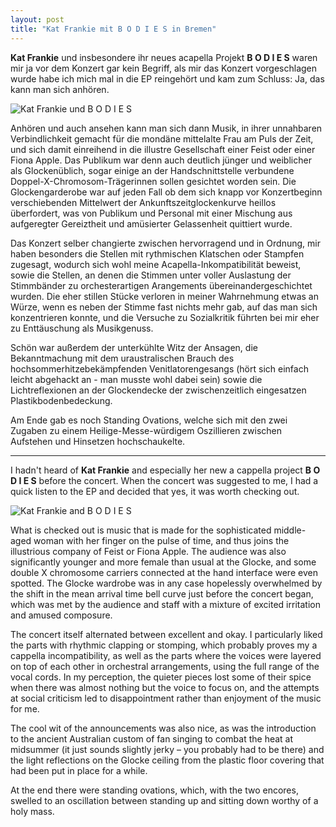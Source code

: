 ```yaml
---
layout: post
title: "Kat Frankie mit B O D I E S in Bremen"
---
```


**Kat Frankie** und insbesondere ihr neues acapella Projekt **B O D I E S** waren mir ja vor dem Konzert gar kein Begriff, als mir das Konzert vorgeschlagen wurde habe ich mich mal in die EP reingehört und kam zum Schluss: Ja, das kann man sich anhören.

![Kat Frankie und B O D I E S](/images/2025-01-11-kat-frankie/kat-frankie.jpg)

Anhören und auch ansehen kann man sich dann Musik, in ihrer unnahbaren Verbindlichkeit gemacht für die mondäne mittelalte Frau am Puls der Zeit, und sich damit einreihend in die illustre Gesellschaft einer Feist oder einer Fiona Apple. Das Publikum war denn auch deutlich jünger und weiblicher als Glockenüblich, sogar einige an der Handschnittstelle verbundene Doppel-X-Chromosom-Trägerinnen sollen gesichtet worden sein. Die Glockengarderobe war auf jeden Fall ob dem sich knapp vor Konzertbeginn verschiebenden Mittelwert der Ankunftszeitglockenkurve heillos überfordert, was von Publikum und Personal mit einer Mischung aus aufgeregter Gereiztheit und amüsierter Gelassenheit quittiert wurde.

Das Konzert selber changierte zwischen hervorragend und in Ordnung, mir haben besonders die Stellen mit rythmischen Klatschen oder Stampfen zugesagt, wodurch sich wohl meine Acapella-Inkompatibilität beweist, sowie die Stellen, an denen die Stimmen unter voller Auslastung der Stimmbänder zu orchesterartigen Arangements übereinandergeschichtet wurden. Die eher stillen Stücke verloren in meiner Wahrnehmung etwas an Würze, wenn es neben der Stimme fast nichts mehr gab, auf das man sich konzentrieren konnte, und die Versuche zu Sozialkritik führten bei mir eher zu Enttäuschung als Musikgenuss.

Schön war außerdem der unterkühlte Witz der Ansagen, die Bekanntmachung mit dem uraustralischen Brauch des hochsommerhitzebekämpfenden Venitlatorengesangs (hört sich einfach leicht abgehackt an - man musste wohl dabei sein) sowie die Lichtreflexionen an der Glockendecke der zwischenzeitlich eingesatzen Plastikbodenbedeckung.

Am Ende gab es noch Standing Ovations, welche sich mit den zwei Zugaben zu einem Heilige-Messe-würdigem Oszillieren zwischen Aufstehen und Hinsetzen hochschaukelte.

----

I hadn't heard of **Kat Frankie** and especially her new a cappella project **B O D I E S** before the concert. When the concert was suggested to me, I had a quick listen to the EP and decided that yes, it was worth checking out.

![Kat Frankie and B O D I E S](/images/2025-01-11-kat-frankie/kat-frankie.jpg)

What is checked out is music that is made for the sophisticated middle-aged woman with her finger on the pulse of time, and thus joins the illustrious company of Feist or Fiona Apple. The audience was also significantly younger and more female than usual at the Glocke, and some double X chromosome carriers connected at the hand interface were even spotted. The Glocke wardrobe was in any case hopelessly overwhelmed by the shift in the mean arrival time bell curve just before the concert began, which was met by the audience and staff with a mixture of excited irritation and amused composure.

The concert itself alternated between excellent and okay. I particularly liked the parts with rhythmic clapping or stomping, which probably proves my a cappella incompatibility, as well as the parts where the voices were layered on top of each other in orchestral arrangements, using the full range of the vocal cords. In my perception, the quieter pieces lost some of their spice when there was almost nothing but the voice to focus on, and the attempts at social criticism led to disappointment rather than enjoyment of the music for me.

The cool wit of the announcements was also nice, as was the introduction to the ancient Australian custom of fan singing to combat the heat at midsummer (it just sounds slightly jerky – you probably had to be there) and the light reflections on the Glocke ceiling from the plastic floor covering that had been put in place for a while.

At the end there were standing ovations, which, with the two encores, swelled to an oscillation between standing up and sitting down worthy of a holy mass.